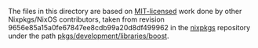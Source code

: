 The files in this directory are based on [MIT-licensed](https://github.com/NixOS/nixpkgs/blob/9656e85a15a0fe67847ee8cdb99a20d8df499962/COPYING) work done by other Nixpkgs/NixOS contributors, taken from revision 9656e85a15a0fe67847ee8cdb99a20d8df499962 in the [nixpkgs](https://github.com/NixOS/nixpkgs/) repository under the path [pkgs/development/libraries/boost](https://github.com/NixOS/nixpkgs/blob/9656e85a15a0fe67847ee8cdb99a20d8df499962/pkgs/development/libraries/boost).
